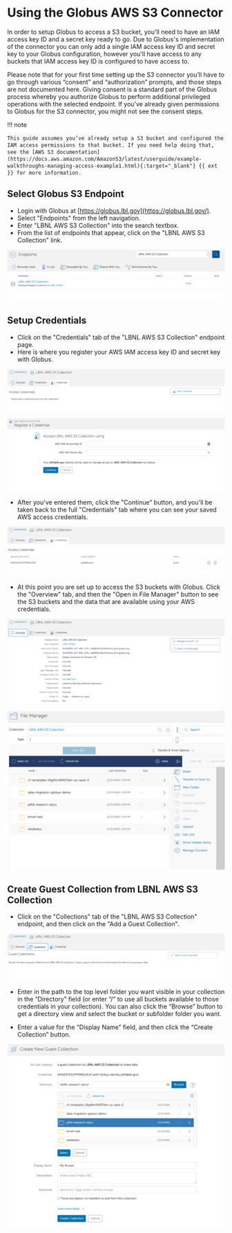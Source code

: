 # Using the Globus AWS S3 Connector

In order to setup Globus to access a S3 bucket, you'll need to have an IAM access key ID and a secret key ready to go. Due to Globus's implementation of the connector you can only add a single IAM access key ID and secret key to your Globus configuration, however you'll have access to any buckets that IAM access key ID is configured to have access to.

Please note that for your first time setting up the S3 connector you’ll have to go through various “consent” and “authorization” prompts, and those steps are not documented here.  Giving consent is a standard part of the Globus process whereby you authorize Globus to perform additional privileged operations with the selected endpoint.  If you’ve already given permissions to Globus for the S3 connector, you might not see the consent steps.

!!! note

    This guide assumes you’ve already setup a S3 bucket and configured the IAM access permissions to that bucket. If you need help doing that, see the [AWS S3 documentation](https://docs.aws.amazon.com/AmazonS3/latest/userguide/example-walkthroughs-managing-access-example1.html){:target="_blank"} {{ ext }} for more information.

## Select Globus S3 Endpoint

* Login with Globus at [https://globus.lbl.gov](https://globus.lbl.gov/).
* Select "Endpoints" from the left navigation.
* Enter "LBNL AWS S3 Collection" into the search textbox.
* From the list of endpoints that appear, click on the "LBNL AWS S3 Collection" link.

![Endpoints](images/globus-aws-s3/endpoints-1.png)

## Setup Credentials

* Click on the "Credentials" tab of the "LBNL AWS S3 Collection" endpoint page.
* Here is where you register your AWS IAM access key ID and secret key with Globus.

![Access Credentials](images/globus-aws-s3/setup-credentials-1.png)

![Register a Credential](images/globus-aws-s3/setup-credentials-2.png)

* After you've entered them, click the "Continue" button, and you'll be taken back to the full "Credentials" tab where you can see your saved AWS access credentials.

![View Access Credentials](images/globus-aws-s3/setup-credentials-3.png)

* At this point you are set up to access the S3 buckets with Globus. Click the "Overview" tab, and then the "Open in File Manager" button to see the S3 buckets and the data that are available using your AWS credentials.

![Overview](images/globus-aws-s3/setup-credentials-4.png)

![File Manager](images/globus-aws-s3/setup-credentials-5.png)

## Create Guest Collection from LBNL AWS S3 Collection

* Click on the "Collections" tab of the "LBNL AWS S3 Collection" endpoint, and then click on the "Add a Guest Collection".

![Guest Collections](images/globus-aws-s3/guest-collection-1.png)

* Enter in the path to the top level folder you want visible in your collection in the “Directory” field (or enter “/” to use all buckets available to those credentials in your collection).  You can also click the “Browse” button to get a directory view and select the bucket or subfolder folder you want.

* Enter a value for the “Display Name” field, and then click the “Create Collection” button.

![Create a New Guest Collection](images/globus-aws-s3/guest-collection-2.png)